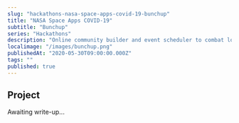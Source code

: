 ```yaml
---
slug: "hackathons-nasa-space-apps-covid-19-bunchup"
title: "NASA Space Apps COVID-19"
subtitle: "Bunchup"
series: "Hackathons"
description: "Online community builder and event scheduler to combat loneliness"
localimage: "/images/bunchup.png"
publishedAt: "2020-05-30T09:00:00.000Z"
tags: ""
published: true
---
```


## Project

Awaiting write-up...
